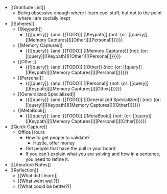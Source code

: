 - [[Gratitude List]]
    - Being obsessive enough where i learn cool stuff, but not to the point where I am socially inept
- [[Spheres]] 
    - [[Keypath]]
        - {{[[query]]: {and: [[TODO]] [[Keypath]] {not: {or: [[query]][[Memory Captures]][[Other]][[Personal]]}}}}}
    - [[Memory Captures]]
        - {{[[query]]: {and: [[TODO]] [[Memory Captures]] {not: {or: [[query]][[Keypath]][[Other]][[Personal]]}}}}}
    - [[Other]]
        - {{[[query]]: {and: [[TODO]] [[Other]] {not: {or: [[query]][[Keypath]][[Memory Captures]][[Personal]]}}}}}
    - [[Personal]]
        - {{[[query]]: {and: [[TODO]] [[Personal]] {not: {or: [[query]][[Keypath]][[Memory Captures]][[Other]]}}}}}
    - [[Generalized Specialized]]
        - {{[[query]]: {and: [[TODO]] [[Generalized Specialized]] {not: {or: [[query]][[Keypath]][[Memory Captures]][[Other]]}}}}}
    - [[MetaBook]]
        - {{[[query]]: {and: [[TODO]] [[MetaBook]] {not: {or: [[query]][[Keypath]][[Memory Captures]][[Personal]][[Other]]}}}}}
- [[Quick Capture]]
    - Office Hours
        - How to get people to validate?
            - Hustle, offer money
        - Get people that have the pull in your board
        - If you can't explain what you are solving and how in a sentence, you need to refine it.
- [[Literature Notes]]
- [[Reflection]]
    - [[What did I learn]]
    - [[What went well?]]
    - [[What could be better?]]
